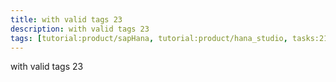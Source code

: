 ```yaml
---
title: with valid tags 23
description: with valid tags 23
tags: [tutorial:product/sapHana, tutorial:product/hana_studio, tasks:212008996447673525810430/87804042209713094313332]
---
```


with valid tags 23
